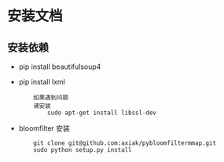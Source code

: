 安装文档
============

安装依赖
----------
+ pip install beautifulsoup4
+ pip install lxml
    ```
        如果遇到问题
        请安装
            sudo apt-get install libssl-dev
    ```
+ bloomfilter 安装
    
    ```
        git clone git@github.com:axiak/pybloomfiltermmap.git
        sudo python setup.py install
    ```
